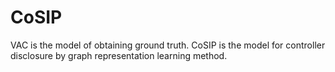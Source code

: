 # CoSIP
VAC is the model of obtaining ground truth.
CoSIP is the model for controller disclosure by graph representation learning method.
